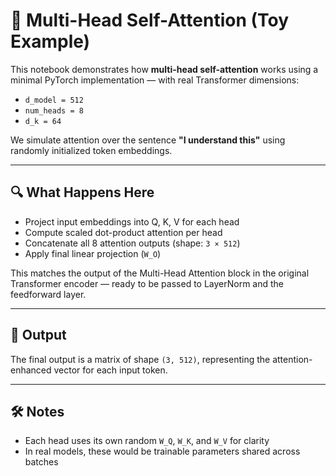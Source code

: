 # 🧠 Multi-Head Self-Attention (Toy Example)

This notebook demonstrates how **multi-head self-attention** works using a minimal PyTorch implementation — with real Transformer dimensions:

- `d_model = 512`
- `num_heads = 8`
- `d_k = 64`

We simulate attention over the sentence **"I understand this"** using randomly initialized token embeddings.

---

## 🔍 What Happens Here

- Project input embeddings into Q, K, V for each head
- Compute scaled dot-product attention per head
- Concatenate all 8 attention outputs (shape: `3 × 512`)
- Apply final linear projection (`W_O`)

This matches the output of the Multi-Head Attention block in the original Transformer encoder — ready to be passed to LayerNorm and the feedforward layer.

---

## 📎 Output

The final output is a matrix of shape `(3, 512)`, representing the attention-enhanced vector for each input token.

---

## 🛠 Notes

- Each head uses its own random `W_Q`, `W_K`, and `W_V` for clarity
- In real models, these would be trainable parameters shared across batches

